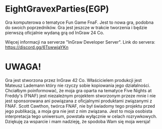 # EightGravexParties(EGP)
Gra komputerowa o tematyce Fun Game FnaF. Jest to nowa gra, podobna do swoich poprzedników. Gra jest jeszcze w trakcie tworzenia i będzie pierwszą oficjalnie wydaną grą od InGraw 24 Co.

Więcej informacji na serverze "InGraw Developer Server". Link do servera: https://discord.gg/6TswwjaYKn


# UWAGA!
Gra jest stworzona przez InGraw 42 Co. Właścicielem produkcji jest Mateusz Lademann który nie rzyczy sobie kopiowania jego działalności.
Chciałbym poinformować, że moja gra oparta na tematyce Five Nights at Freddy's (FNAF) jest niezależnym projektem stworzonym przeze mnie i nie jest sponsorowana ani powiązana z oficjalnymi produktami związanymi z FNAF. Scott Cawthon, twórca FNAF, nie był świadomy tego projektu przed jego publikacją, a moja gra nie jest z nim związana. Jest to moja osobista interpretacja tego uniwersum, powstała wyłącznie w celach rozrywkowych. Dziękuję za wsparcie i mam nadzieję, że spodoba Wam się moja wersja!
